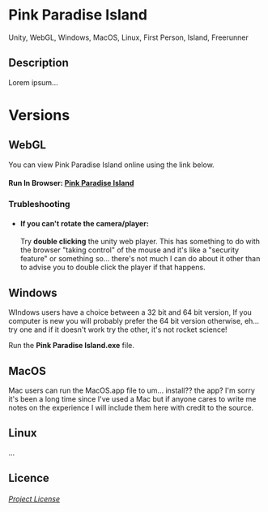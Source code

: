 # Pink Paradise Island
Unity, WebGL, Windows, MacOS, Linux, First Person, Island, Freerunner

## Description
Lorem ipsum...

# Versions

## WebGL
You can view Pink Paradise Island online using the link below. 

#### Run In Browser: [Pink Paradise Island](https://geekgirljoy.github.io/PinkParadiseIsland/WebGL/index.html)

### Trubleshooting

* #### If you can't rotate the camera/player: 
    Try **double clicking** the unity web player. This has something to do with the browser "taking control" of the mouse and it's like a "security feature" or something so... there's not      much I can do about it other than to advise you to double click the player if that happens. 


## Windows
WIndows users have a choice between a 32 bit and 64 bit version, If you computer is new you will probably prefer the 64 bit version otherwise, eh... try one and if it doesn't work try the other, it's not rocket science!

Run the **Pink Paradise Island.exe** file.

## MacOS
Mac users can run the MacOS.app file to um... install?? the app? I'm sorry it's been a long time since I've used a Mac but if anyone cares to write me notes on the experience I will include them here with credit to the source.

## Linux
...

## Licence
###### [Project License](LICENSE)
